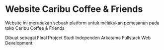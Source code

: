 # Website Caribu Coffee & Friends

Website ini merupakan sebuah platform untuk melakukan pemesanan pada toko Caribu Coffee & Friends

Dibuat sebagai Final Project Studi Independen Arkatama Fullstack Web Development